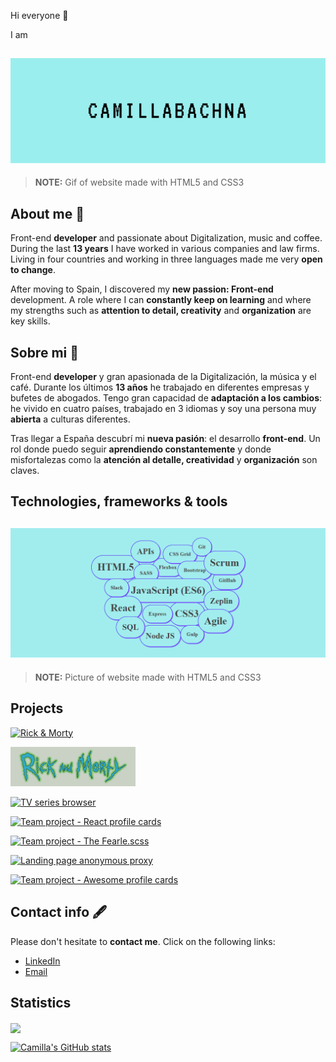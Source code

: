 Hi everyone :open_hands:

I am

<h2 align="center">
  <img src="images/camilla.gif" alt="Camilla name" width="600px" />
  <br>
</h2>

> **NOTE:** Gif of website made with HTML5 and CSS3

## About me :speech_balloon:

Front-end **developer** and passionate about Digitalization, music and coffee.
During the last **13 years** I have worked in various companies and law firms. Living in four countries and
working in three languages made me very **open to change**.

After moving to Spain, I discovered my **new passion: Front-end** development. A role where I can **constantly
keep on learning** and where my strengths such as **attention to detail, creativity** and **organization** are key
skills.

## Sobre mi :speech_balloon:

Front-end **developer** y gran apasionada de la Digitalización, la música y el café.
Durante los últimos **13 años** he trabajado en diferentes empresas y bufetes de abogados. Tengo gran
capacidad de **adaptación a los cambios**: he vivido en cuatro países, trabajado en 3 idiomas y soy una persona
muy **abierta** a culturas diferentes.

Tras llegar a España descubrí mi **nueva pasión**: el desarrollo **front-end**. Un rol donde puedo seguir
**aprendiendo constantemente** y donde misfortalezas como la **atención al detalle, creatividad** y **organización**
son claves.

## Technologies, frameworks & tools

<h2 align="center">
  <img src="images/technologies_frameworks_and_tools.png" alt="Camilla name" width="800px"/>
  <br>
</h2>

> **NOTE:** Picture of website made with HTML5 and CSS3

## Projects

[![Rick & Morty](https://github-readme-stats.vercel.app/api/pin/?username=camilla-bachna&repo=rick-and-morty&theme=nightowl)](https://github.com/camilla-bachna/rick-and-morty)

 <img src="images/rick_and_morty.png" alt="Rick and Morty" width="200px" />

[![TV series browser](https://github-readme-stats.vercel.app/api/pin/?username=camilla-bachna&repo=tv-series-browser&theme=nightowl)](https://github.com/camilla-bachna/tv-series-browser)

[![Team project - React profile cards](https://github-readme-stats.vercel.app/api/pin/?username=camilla-bachna&repo=team-project-react-profile-cards&theme=nightowl)](https://github.com/camilla-bachna/team-project-react-profile-cards)

[![Team project - The Fearle.scss](https://github-readme-stats.vercel.app/api/pin/?username=camilla-bachna&repo=team-project-the-fearle.scss&theme=nightowl)](https://github.com/camilla-bachna/team-project-the-fearle.scss)

[![Landing page anonymous proxy](https://github-readme-stats.vercel.app/api/pin/?username=camilla-bachna&repo=landing-page-anonymous-proxy&theme=nightowl)](https://github.com/camilla-bachna/landing-page-anonymous-proxy)

[![Team project - Awesome profile cards](https://github-readme-stats.vercel.app/api/pin/?username=camilla-bachna&repo=team-project-awesome-profile-cards&theme=nightowl)](https://github.com/camilla-bachna/team-project-awesome-profile-cards)

## Contact info 🖋

Please don't hesitate to **contact me**. Click on the following links:

- [LinkedIn](https://www.linkedin.com/in/camilla-bachna)
- [Email](mailto:camilla.bachna@gmail.com?subject=[GitHub])

## Statistics

<img align="center" src="https://github-readme-stats.vercel.app/api/top-langs/?username=camilla-bachna&theme=nightowl" />

[![Camilla's GitHub stats](https://github-readme-stats.vercel.app/api?username=camilla-bachna&theme=nightowl&show_icons=true)](https://github.com/camilla-bachna/github-readme-stats)
